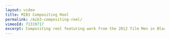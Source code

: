 ```yaml
---
layout: video
title: MIB3 Compositing Reel
permalink: /mib3-compositing-reel/
vimeoId: 71319717
excerpt: Compositing reel featuring work from the 2012 film Men in Black 3.  I was the Show Compositing Lead at Sony Pictures Imageworks.
---
```

